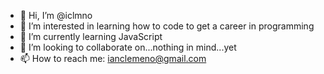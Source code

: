 - 👋 Hi, I’m @iclmno
- 👀 I’m interested in learning how to code to get a career in programming
- 🌱 I’m currently learning JavaScript
- 💞️ I’m looking to collaborate on...nothing in mind...yet
- 📫 How to reach me: ianclemeno@gmail.com

<!---
iclmno/iclmno is a ✨ special ✨ repository because its `README.md` (this file) appears on your GitHub profile.
You can click the Preview link to take a look at your changes.
--->
